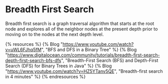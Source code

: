 # Breadth First Search

Breadth first search is a graph traversal algorithm that starts at the root node and explores all of the neighbor nodes at the present depth prior to moving on to the nodes at the next depth level.

{% resources %}
  {% Blog "https://www.youtube.com/watch?v=uWL6FJhq5fM", "BFS and DFS in a Binary Tree" %}
  {% Blog "https://www.digitalocean.com/community/tutorials/breadth-first-search-depth-first-search-bfs-dfs", "Breadth-First Search (BFS) and Depth-First Search (DFS) for Binary Trees in Java" %}
  {% Blog "https://www.youtube.com/watch?v=HZ5YTanv5QE", "Breadth-first search in 4 minutes" %}
{% endresources %}
